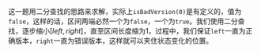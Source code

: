 这一题用二分查找的思路来求解，实际上```isBadVersion(0)```是有定义的，值为```false```，这样的话，区间两端必然一个为```false```，一个为```true```。我们使用二分查找，逐步缩小$[left, right]$，直至区间长度缩为1，过程中，我们保证```left```一直为正确版本，```right```一直为错误版本，这样就可以夹住状态变化的位置。